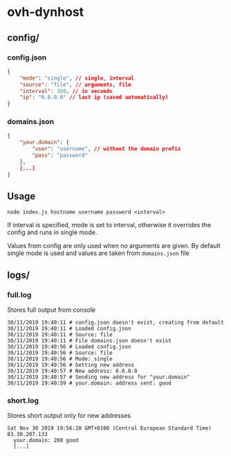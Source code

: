 # ovh-dynhost
## config/
### config.json
```json
{
	"mode": "single", // single, interval
	"source": "file", // arguments, file
	"interval": 300, // in seconds
	"ip": "0.0.0.0" // last ip (saved automatically)
}
```
### domains.json
```json
{
	"your.domain": {
		"user": "username", // without the domain prefix
		"pass": "password"
	},
	[...]
}
```

## Usage
`node index.js hostname username password <interval>`

If interval is specified, mode is set to interval, otherwise it overrides the config and runs in single mode.

Values from config are only used when no arguments are given. By default single mode is used and values are taken from `domains.json` file

## logs/
### full.log
Stores full output from console
```
30/11/2019 19:40:11 # config.json doesn't exist, creating from default
30/11/2019 19:40:11 # Loaded config.json
30/11/2019 19:40:11 # Source: file
30/11/2019 19:40:11 # File domains.json doesn't exist
30/11/2019 19:40:56 # Loaded config.json
30/11/2019 19:40:56 # Source: file
30/11/2019 19:40:56 # Mode: single
30/11/2019 19:40:56 # Getting new address
30/11/2019 19:40:57 # New address: 0.0.0.0
30/11/2019 19:40:57 # Sending new address for "your.domain"
30/11/2019 19:40:59 # your.domain: address sent: good
```
### short.log
Stores short output only for new addresses
```
Sat Nov 30 2019 19:56:20 GMT+0100 (Central European Standard Time) 83.30.207.133
  your.domain: 200 good
  [...]
```
